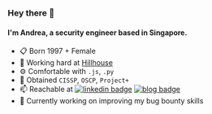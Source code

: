 ### Hey there 👋

#### I'm Andrea, a security engineer based in Singapore.

- 📋 Born 1997 + Female
- 💼 Working hard at [Hillhouse](https://www.hillhouseinvestment.com/)
- ⚙️ Comfortable with `.js`, `.py`
- 📝 Obtained `CISSP`, `OSCP`, `Project+`
- 📫 Reachable at
  [![linkedin badge](https://img.shields.io/badge/Andrea_Thniah-30302f?style=flat&logo=linkedin)](https://www.linkedin.com/in/andreathniah/)
  [![blog badge](https://img.shields.io/badge/bucketoftears-30302f?style=flat&logo=AbletonLive)](https://andreathniah.github.io/)
- 🐳 Currently working on improving my bug bounty skills
